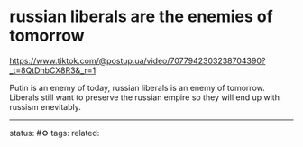 # russian liberals are the enemies of tomorrow
https://www.tiktok.com/@postup.ua/video/7077942303238704390?_t=8QtDhbCX8R3&_r=1

Putin is an enemy of today, russian liberals is an enemy of tomorrow.
Liberals still want to preserve the russian empire so they will end up with russism enevitably.


---
status: #⚙️ 
tags: 
related: 